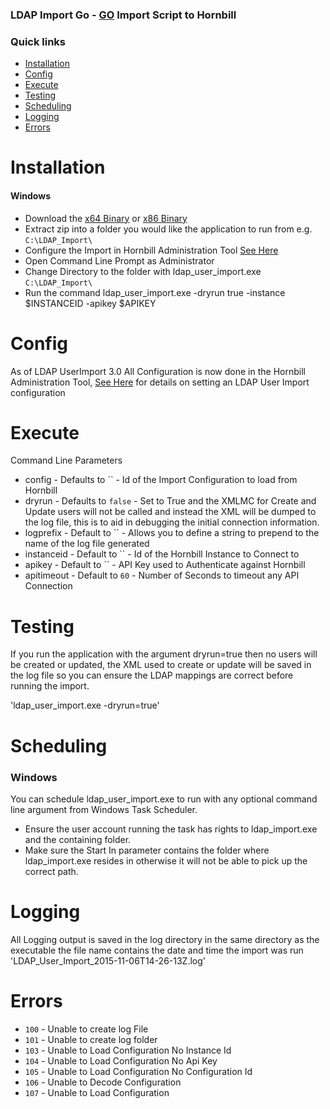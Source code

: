 ### LDAP Import Go - [GO](https://golang.org/) Import Script to Hornbill

### Quick links
- [Installation](#installation)
- [Config](#config)
- [Execute](#execute)
- [Testing](testing)
- [Scheduling](#scheduling)
- [Logging](#logging)
- [Errors](#errors)

# Installation

#### Windows
* Download the [x64 Binary](https://github.com/hornbill/goLDAPUserImport/releases/download/v3.0.7/ldap_user_import_win_x64_v3_0_7.zip) or [x86 Binary](https://github.com/hornbill/goLDAPUserImport/releases/download/v3.0.7/ldap_user_import_win_x86_v3_0_7.zip)
* Extract zip into a folder you would like the application to run from e.g. `C:\LDAP_Import\`
* Configure the Import in Hornbill Administration Tool [See Here](https://wiki.hornbill.com/index.php/LDAP_User_Import)
* Open Command Line Prompt as Administrator
* Change Directory to the folder with ldap_user_import.exe `C:\LDAP_Import\`
* Run the command ldap_user_import.exe -dryrun true -instance $INSTANCEID -apikey $APIKEY

# Config
As of LDAP UserImport 3.0 All Configuration is now done in the Hornbill Administration Tool, [See Here](https://wiki.hornbill.com/index.php/LDAP_User_Import) for details on setting an LDAP User Import configuration

# Execute
Command Line Parameters
* config - Defaults to `` - Id of the Import Configuration to load from Hornbill
* dryrun - Defaults to `false` - Set to True and the XMLMC for Create and Update users will not be called and instead the XML will be dumped to the log file, this is to aid in debugging the initial connection information.
* logprefix - Default to `` - Allows you to define a string to prepend to the name of the log file generated
* instanceid - Default to `` - Id of the Hornbill Instance to Connect to 
* apikey - Default to `` - API Key used to Authenticate against Hornbill
* apitimeout - Default to `60` - Number of Seconds to timeout any API Connection

# Testing
If you run the application with the argument dryrun=true then no users will be created or updated, the XML used to create or update will be saved in the log file so you can ensure the LDAP mappings are correct before running the import.

'ldap_user_import.exe -dryrun=true'


# Scheduling

### Windows
You can schedule ldap_user_import.exe to run with any optional command line argument from Windows Task Scheduler.
* Ensure the user account running the task has rights to ldap_import.exe and the containing folder.
* Make sure the Start In parameter contains the folder where ldap_import.exe resides in otherwise it will not be able to pick up the correct path.

# Logging
All Logging output is saved in the log directory in the same directory as the executable the file name contains the date and time the import was run 'LDAP_User_Import_2015-11-06T14-26-13Z.log'

# Errors
* `100` - Unable to create log File
* `101` - Unable to create log folder
* `103` - Unable to Load Configuration No Instance Id
* `104` - Unable to Load Configuration No Api Key
* `105` - Unable to Load Configuration No Configuration Id
* `106` - Unable to Decode Configuration
* `107` - Unable to Load Configuration
